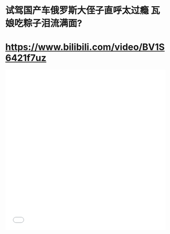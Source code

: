 # 试驾国产车俄罗斯大侄子直呼太过瘾 瓦娘吃粽子泪流满面?
# https://www.bilibili.com/video/BV1S6421f7uz
<iframe
    src="//player.bilibili.com/player.html?isOutside=true&aid=1405655859&bvid=BV1S6421f7uz&cid=1575567850&p=1"
    scrolling="no"
    border="0"
    frameborder="no"
    framespacing="0"
    allowfullscreen="true"
    width="500px"
    height="500px" >
</iframe>
